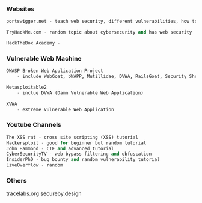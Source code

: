 ### Websites 
```python
portswigger.net - teach web security, different vulnerabilities, how to exploit them and defend them, it also has an application for web pentest/ bug bounty

TryHackMe.com - random topic about cybersecurity and has web security

HackTheBox Academy - 


```


### Vulnerable Web Machine
```python
OWASP Broken Web Application Project
	- include WebGoat, bWAPP, Mutillidae, DVWA, RailsGoat, Security Shepherd

Metasploitable2
	- inclue DVWA (Damn Vulnerable Web Application)

XVWA 
	- eXtreme Vulnerable Web Application
```

### Youtube Channels
```python
The XSS rat - cross site scripting (XSS) tutorial
Hackersploit - good for beginner but random tutorial
John Hammond - CTF and advanced tutorial
CyberSecurityTV - web bypass filtering and obfuscation
InsiderPhD - bug bounty and random vulnerability tutorial
LiveOverflow - random 

```


### Others
tracelabs.org
secureby.design